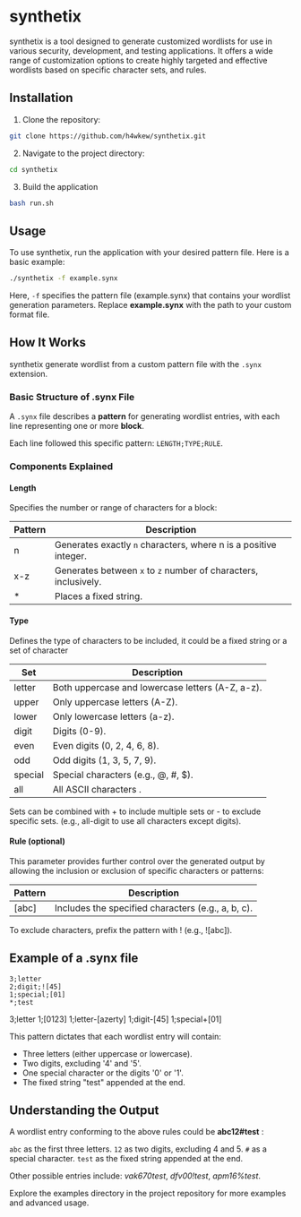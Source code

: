 # synthetix

synthetix is a tool designed to generate customized wordlists for use in various security, development, and testing applications. It offers a wide range of customization options to create highly targeted and effective wordlists based on specific character sets, and rules.

## Installation

1. Clone the repository:
```bash
git clone https://github.com/h4wkew/synthetix.git
```

2. Navigate to the project directory:
```bash
cd synthetix
```

3. Build the application
```bash
bash run.sh
```

## Usage

To use synthetix, run the application with your desired pattern file. Here is a basic example:

```bash
./synthetix -f example.synx
```

Here, `-f` specifies the pattern file (example.synx) that contains your wordlist generation parameters. Replace **example.synx** with the path to your custom format file.

## How It Works

synthetix generate wordlist from a custom pattern file with the `.synx` extension.

### Basic Structure of .synx File

A `.synx` file describes a **pattern** for generating wordlist entries, with each line representing one or more **block**.

Each line followed this specific pattern: `LENGTH;TYPE;RULE`.

### Components Explained

#### Length

Specifies the number or range of characters for a block:

| Pattern  |                             Description                            |
| -------- | ------------------------------------------------------------------ |
| n        | Generates exactly `n` characters, where n is a positive integer.   |
| x-z      | Generates between `x` to `z` number of characters, inclusively.              |
| *        | Places a fixed string.                                             |

#### Type

Defines the type of characters to be included, it could be a fixed string or a set of character

| Set  |             Description            |
| -------- | ---------------------------------- |
| letter   | Both uppercase and lowercase letters (A-Z, a-z). |
| upper    | Only uppercase letters (A-Z). |
| lower    | Only lowercase letters (a-z). |
| digit    | Digits (0-9). |
| even     | Even digits (0, 2, 4, 6, 8). |
| odd      | Odd digits (1, 3, 5, 7, 9). |
| special  | Special characters (e.g., @, #, $). |
| all      | All ASCII characters .|

Sets can be combined with + to include multiple sets or - to exclude specific sets. (e.g., all-digit to use all characters except digits).

#### Rule (optional)

This parameter provides further control over the generated output by allowing the inclusion or exclusion of specific characters or patterns:

|  Pattern  |                                Description                              |
| --------- | ----------------------------------------------------------------------- |
| [abc]     | Includes the specified characters (e.g., a, b, c).                 |

To exclude characters, prefix the pattern with ! (e.g., ![abc]).

## Example of a .synx file

```
3;letter
2;digit;![45]
1;special;[01]
*;test
```

3;letter
1;[0123]
1;letter-[azerty]
1;digit-[45]
1;special+[01]

This pattern dictates that each wordlist entry will contain:

- Three letters (either uppercase or lowercase).
- Two digits, excluding '4' and '5'.
- One special character or the digits '0' or '1'.
- The fixed string "test" appended at the end.

## Understanding the Output

A wordlist entry conforming to the above rules could be **abc12#test** :

`abc` as the first three letters.
`12` as two digits, excluding 4 and 5.
`#` as a special character.
`test` as the fixed string appended at the end.

Other possible entries include: *vak670test*, *dfv00!test*, *apm16%test*.

Explore the examples directory in the project repository for more examples and advanced usage.